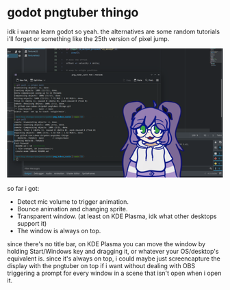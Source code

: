 # godot pngtuber thingo

idk i wanna learn godot so yeah. the alternatives are some random tutorials i'll forget or something like the 25th version of pixel jump.

![screenshot of Konsole with the PNGTuber on top, with a cropped Godot script editor in the background](github/screen.png)

so far i got:
- Detect mic volume to trigger animation.
- Bounce animation and changing sprite.
- Transparent window. (at least on KDE Plasma, idk what other desktops support it)
- The window is always on top.

since there's no title bar, on KDE Plasma you can move the window by holding Start/Windows key and dragging it, or whatever your OS/desktop's equivalent is. since it's always on top, i could maybe just screencapture the display with the pngtuber on top if i want without dealing with OBS triggering a prompt for every window in a scene that isn't open when i open it.
